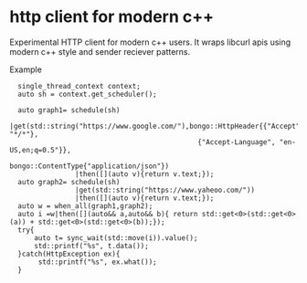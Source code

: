 # http client for modern c++ 

Experimental HTTP client for modern c++ users. 
  It wraps libcurl apis using modern c++ style and sender reciever patterns.
  
  Example
  ```
    single_thread_context context;
    auto sh = context.get_scheduler();
    
    auto graph1= schedule(sh) 
                  |get(std::string("https://www.google.com/"),bongo::HttpHeader{{"Accept", "*/*"},
                                                {"Accept-Language", "en-US,en;q=0.5"}},
                                                bongo::ContentType{"application/json"})
                  |then([](auto v){return v.text;});
    auto graph2= schedule(sh)
                  |get(std::string("https://www.yaheoo.com/"))
                  |then([](auto v){return v.text;});
    auto w = when_all(graph1,graph2);
    auto i =w|then([](auto&& a,auto&& b){ return std::get<0>(std::get<0>(a)) + std::get<0>(std::get<0>(b));});
    try{
        auto t= sync_wait(std::move(i)).value();
        std::printf("%s", t.data());
    }catch(HttpException ex){
         std::printf("%s", ex.what());
    }
  ```
 


